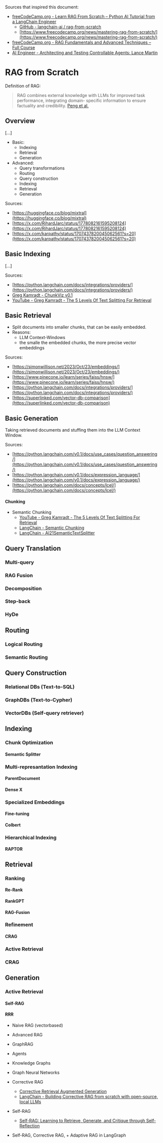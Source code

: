 Sources that inspired this document:
- [freeCodeCamp.org - Learn RAG From Scratch – Python AI Tutorial from a LangChain Engineer](https://youtu.be/sVcwVQRHIc8?si=d-cAX2okDj5bJmfb)
  - [GitHub - langchain-ai / rag-from-scratch](https://github.com/langchain-ai/rag-from-scratch)
  - [https://www.freecodecamp.org/news/mastering-rag-from-scratch/](https://www.freecodecamp.org/news/mastering-rag-from-scratch/)
- [freeCodeCamp.org - RAG Fundamentals and Advanced Techniques – Full Course
](https://youtu.be/ea2W8IogX80?si=lKfzFOJyoIc5y3sd)
- [AI Engineer - Architecting and Testing Controllable Agents: Lance Martin](https://youtu.be/ib-wTAvCZqg?si=-Eq9T0GSrzgQabuw)


# RAG from Scratch
Definition of RAG:
> RAG combines external knowledge with LLMs for improved task performance, integrating domain-
specific information to ensure factuality and credibility. [Peng et al.](https://doi.org/10.48550/arXiv.2408.08921)

## Overview

[...]

- Basic:
  - Indexing
  - Retrieval
  - Generation
- Advanced:
  - Query transformations
  - Routing
  - Query construction
  - Indexing
  - Retrieval
  - Generation

Sources:
- [https://huggingface.co/blog/mixtral](https://huggingface.co/blog/mixtral)
- [https://x.com/RihardJarc/status/1778082161595208124](https://x.com/RihardJarc/status/1778082161595208124)
- [https://x.com/karpathy/status/1707437820045062561?s=20](https://x.com/karpathy/status/1707437820045062561?s=20)

## Basic Indexing

[...]

Sources:
- [https://python.langchain.com/docs/integrations/providers/](https://python.langchain.com/docs/integrations/providers/)
- [Greg Kamradt - ChunkViz v0.1](https://chunkviz.up.railway.app)
- [YouTube - Greg Kamradt - The 5 Levels Of Text Splitting For Retrieval](https://youtu.be/8OJC21T2SL4?si=lKSnKqFQfD9YP5EE)

## Basic Retrieval

- Split documents into smaller chunks, that can be easily embedded.
- Reasons:
  - LLM Context-Windows
  - the smalle the embedded chunks, the more precise vector embeddings

Sources:
- [https://simonwillison.net/2023/Oct/23/embeddings/](https://simonwillison.net/2023/Oct/23/embeddings/)
- [https://www.pinecone.io/learn/series/faiss/hnsw/](https://www.pinecone.io/learn/series/faiss/hnsw/)
- [https://python.langchain.com/docs/integrations/providers/](https://python.langchain.com/docs/integrations/providers/)
- [https://superlinked.com/vector-db-comparison](https://superlinked.com/vector-db-comparison)

  
## Basic Generation

Taking retrieved documents and stuffing them into the LLM Context Window.
 
Sources:
- [https://python.langchain.com/v0.1/docs/use_cases/question_answering/](https://python.langchain.com/v0.1/docs/use_cases/question_answering/)
- [https://python.langchain.com/v0.1/docs/expression_language/](https://python.langchain.com/v0.1/docs/expression_language/)
- [https://python.langchain.com/docs/concepts/lcel/](https://python.langchain.com/docs/concepts/lcel/)


#### Chunking
- Semantic Chunking
  - [YouTube - Greg Kamradt - The 5 Levels Of Text Splitting For Retrieval](https://youtu.be/8OJC21T2SL4?si=lKSnKqFQfD9YP5EE)
  - [LangChain - Semantic Chunking](https://python.langchain.com/v0.1/docs/modules/data_connection/document_transformers/semantic-chunker/)
  - [LangChain - AI21SemanticTextSplitter](https://python.langchain.com/v0.1/docs/integrations/document_transformers/ai21_semantic_text_splitter/)

## Query Translation
### Multi-query
### RAG Fusion
### Decomposition
### Step-back
### HyDe

## Routing
### Logical Routing
### Semantic Routing

## Query Construction
### Relational DBs (Text-to-SQL)
### GraphDBs (Text-to-Cypher)
### VectorDBs (Self-query retriever)

## Indexing
### Chunk Optimization
#### Semantic Splitter
### Multi-represantation Indexing
#### ParentDocument
#### Dense X
### Specialized Embeddings
#### Fine-tuning
#### Colbert
### Hierarchical Indexing
#### RAPTOR

## Retrieval

### Ranking
#### Re-Rank
#### RankGPT
#### RAG-Fusion

### Refinement
#### CRAG

### Active Retrieval

### CRAG

## Generation

### Active Retrieval
#### Self-RAG
#### RRR





- Naive RAG (vectorbased)
- Advanced RAG
- GraphRAG
- Agents
- Knowledge Graphs
- Graph Neural Networks
- Corrective RAG
  - [Corrective Retrieval Augmented Generation](https://doi.org/10.48550/arXiv.2401.15884)
  - [LangChain - Building Corrective RAG from scratch with open-source, local LLMs](https://youtu.be/E2shqsYwxck?si=qg199MKQ84dtDe6U)
- Self-RAG
  - [Self-RAG: Learning to Retrieve, Generate, and Critique through Self-Reflection](https://doi.org/10.48550/arXiv.2310.11511)

- Self-RAG, Corrective RAG, + Adaptive RAG in LangGraph
